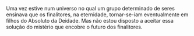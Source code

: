 ﻿Uma vez estive num universo no qual um grupo determinado de seres ensinava que os finalitores, na eternidade, tornar-se-iam eventualmente em filhos do Absoluto da Deidade. Mas não estou disposto a aceitar essa solução do mistério que encobre o futuro dos finalitores.